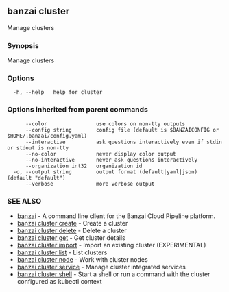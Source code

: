 ## banzai cluster

Manage clusters

### Synopsis

Manage clusters

### Options

```
  -h, --help   help for cluster
```

### Options inherited from parent commands

```
      --color                use colors on non-tty outputs
      --config string        config file (default is $BANZAICONFIG or $HOME/.banzai/config.yaml)
      --interactive          ask questions interactively even if stdin or stdout is non-tty
      --no-color             never display color output
      --no-interactive       never ask questions interactively
      --organization int32   organization id
  -o, --output string        output format (default|yaml|json) (default "default")
      --verbose              more verbose output
```

### SEE ALSO

* [banzai](banzai.md)	 - A command line client for the Banzai Cloud Pipeline platform.
* [banzai cluster create](banzai_cluster_create.md)	 - Create a cluster
* [banzai cluster delete](banzai_cluster_delete.md)	 - Delete a cluster
* [banzai cluster get](banzai_cluster_get.md)	 - Get cluster details
* [banzai cluster import](banzai_cluster_import.md)	 - Import an existing cluster (EXPERIMENTAL)
* [banzai cluster list](banzai_cluster_list.md)	 - List clusters
* [banzai cluster node](banzai_cluster_node.md)	 - Work with cluster nodes
* [banzai cluster service](banzai_cluster_service.md)	 - Manage cluster integrated services
* [banzai cluster shell](banzai_cluster_shell.md)	 - Start a shell or run a command with the cluster configured as kubectl context


